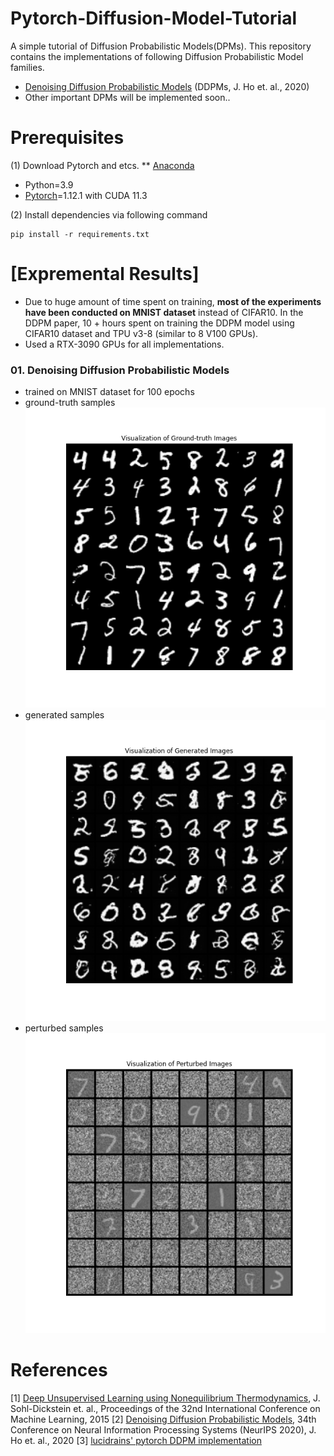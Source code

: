 # Pytorch-Diffusion-Model-Tutorial
A simple tutorial of Diffusion Probabilistic Models(DPMs). This repository contains the implementations of following Diffusion Probabilistic Model families.
* [Denoising Diffusion Probabilistic Models]((https://arxiv.org/abs/2006.11239)) (DDPMs, J. Ho et. al., 2020)
* Other important DPMs will be implemented soon..

# Prerequisites
(1) Download Pytorch and etcs.
** [Anaconda](https://www.anaconda.com/)
* Python=3.9
* [Pytorch](https://pytorch.org/)=1.12.1 with CUDA 11.3

(2) Install dependencies via following command
```
pip install -r requirements.txt
```

# [Expremental Results]
* Due to huge amount of time spent on training, **most of the experiments have been conducted on  MNIST dataset** instead of CIFAR10. In the DDPM paper, 10 + hours spent on training the DDPM model using CIFAR10 dataset and TPU v3-8 (similar to 8 V100 GPUs).
* Used a RTX-3090 GPUs for all implementations.

### 01. Denoising Diffusion Probabilistic Models
* trained on MNIST dataset for 100 epochs
* ground-truth samples <br>
![DDPM_ground_truth](./assets/DDPM_ground_truth.png)
* generated samples <br>
![DDPM_generated](./assets/DDPM_generated.png)
* perturbed samples <br>
![DDPM_perturbed](./assets/DDPM_perturbed.png)


# References

[1] [Deep Unsupervised Learning using Nonequilibrium Thermodynamics](http://proceedings.mlr.press/v37/sohl-dickstein15.pdf), J. Sohl-Dickstein et. al., Proceedings of the 32nd International Conference on Machine Learning, 2015
[2] [Denoising Diffusion Probabilistic Models](https://arxiv.org/abs/2006.11239), 34th Conference on Neural Information Processing Systems (NeurIPS 2020), J. Ho et. al., 2020
[3] [lucidrains' pytorch DDPM implementation](https://github.com/lucidrains/denoising-diffusion-pytorch)




